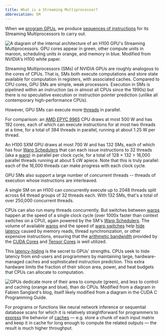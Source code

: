 ```yaml
---
title: What is a Streaming Multiprocessor?
abbreviation: SM
---
```


When we [program GPUs](/gpu-glossary/host-software/cuda-software-platform), we
produce
[sequences of instructions](/gpu-glossary/device-software/streaming-assembler)
for its Streaming Multiprocessors to carry out.

![A diagram of the internal architecture of an H100 GPU's Streaming Multiprocessors. GPU cores appear in green, other compute units in maroon, scheduling units in orange, and memory in blue. Modified from NVIDIA's [H100 white paper](https://modal-cdn.com/gpu-glossary/gtc22-whitepaper-hopper.pdf).](themed-image://gh100-sm.svg)

Streaming Multiprocessors (SMs) of NVIDIA GPUs are roughly analogous to the
cores of CPUs. That is, SMs both execute computations and store state available
for computation in registers, with associated caches. Compared to CPU cores, GPU
SMs are simple, weak processors. Execution in SMs is pipelined within an
instruction (as in almost all CPUs since the 1990s) but there is no speculative
execution or instruction pointer prediction (unlike all contemporary
high-performance CPUs).

However, GPU SMs can execute more
[threads](/gpu-glossary/device-software/thread) in parallel.

For comparison: an
[AMD EPYC 9965](https://www.techpowerup.com/cpu-specs/epyc-9965.c3904) CPU draws
at most 500 W and has 192 cores, each of which can execute instructions for at
most two threads at a time, for a total of 384 threads in parallel, running at
about 1.25 W per thread.

An H100 SXM GPU draws at most 700 W and has 132 SMs, each of which has four
[Warp Schedulers](/gpu-glossary/device-hardware/warp-scheduler) that can each
issue instructions to 32 threads (aka a
[warp](/gpu-glossary/device-software/warp)) in parallel per clock cycle, for a
total of 128 × 132 > 16,000 parallel threads running at about 5 cW apiece. Note
that this is truly parallel: each of the 16,000 threads can make progress with
each clock cycle.

GPU SMs also support a large number of _concurrent_ threads -- threads of
execution whose instructions are interleaved.

A single SM on an H100 can concurrently execute up to 2048 threads split across
64 thread groups of 32 threads each. With 132 SMs, that's a total of over
250,000 concurrent threads.

CPUs can also run many threads concurrently. But switches between
[warps](/gpu-glossary/device-software/warp) happen at the speed of a single
clock cycle (over 1000x faster than context switches on a CPU), again powered by
the SM's [Warp Schedulers](/gpu-glossary/device-hardware/warp-scheduler). The
volume of available [warps](/gpu-glossary/device-software/warp) and the speed of
[warp switches](/gpu-glossary/device-hardware/warp-scheduler) help
[hide latency](/gpu-glossary/perf/latency-hiding) caused by memory reads, thread
synchronization, or other expensive instructions, ensuring that the
[arithmetic bandwidth](/gpu-glossary/perf/arithmetic-bandwidth) provided by the
[CUDA Cores](/gpu-glossary/device-hardware/cuda-core) and
[Tensor Cores](/gpu-glossary/device-hardware/tensor-core) is well utilized.

This [latency-hiding](/gpu-glossary/perf/latency-hiding) is the secret to GPUs'
strengths. CPUs seek to hide latency from end-users and programmers by
maintaining large, hardware-managed caches and sophisticated instruction
prediction. This extra hardware limits the fraction of their silicon area,
power, and heat budgets that CPUs can allocate to computation.

![GPUs dedicate more of their area to compute (green), and less to control and caching (orange and blue), than do CPUs. Modified from a diagram in [Fabien Sanglard's blog](https://fabiensanglard.net/cuda), itself likely modified from a diagram in [the CUDA C Programming Guide](https://docs.nvidia.com/cuda/cuda-c-programming-guide/).](themed-image://cpu-vs-gpu.svg)

For programs or functions like neural network inference or sequential database
scans for which it is relatively straightforward for programmers to
[express](/gpu-glossary/device-software/cuda-programming-model) the behavior of
[caches](/gpu-glossary/device-hardware/l1-data-cache) — e.g. store a chunk of
each input matrix and keep it in cache for long enough to compute the related
outputs — the result is much higher throughput.
